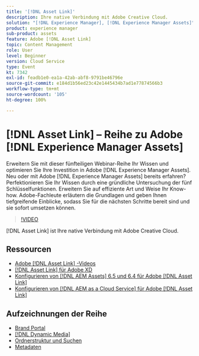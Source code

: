 ```yaml
---
title: '[!DNL Asset Link]'
description: Ihre native Verbindung mit Adobe Creative Cloud.
solution: "[!DNL Experience Manager], [!DNL Experience Manager Assets]"
product: experience manager
sub-product: assets
feature: Adobe [!DNL Asset Link]
topic: Content Management
role: User
level: Beginner
version: Cloud Service
type: Event
kt: 7342
exl-id: feadb1e0-ea1a-42ab-abf8-9791be46796e
source-git-commit: e184d1b56ed23c42e1445434b7ad1e77874566b3
workflow-type: tm+mt
source-wordcount: '105'
ht-degree: 100%

---
```


# [!DNL Asset Link] – Reihe zu Adobe [!DNL Experience Manager Assets]

Erweitern Sie mit dieser fünfteiligen Webinar-Reihe Ihr Wissen und optimieren Sie Ihre Investition in Adobe [!DNL Experience Manager Assets]. Neu oder mit Adobe [!DNL Experience Manager Assets] bereits erfahren? Perfektionieren Sie Ihr Wissen durch eine gründliche Untersuchung der fünf Schlüsselfunktionen. Erweitern Sie auf effiziente Art und Weise Ihr Know-how. Adobe-Fachleute erläutern die Grundlagen und geben Ihnen tiefgreifende Einblicke, sodass Sie für die nächsten Schritte bereit sind und sie sofort umsetzen können.

>[!VIDEO](https://video.tv.adobe.com/v/332127/?quality=12&learn=on&hidetitle=true)

[!DNL Asset Link] ist Ihre native Verbindung mit Adobe Creative Cloud.

## Ressourcen

* [Adobe [!DNL Asset Link] -Videos](https://experienceleague.adobe.com/de/docs/experience-manager-learn/assets/adobe-asset-link/launch-adobe-asset-link)
* [[!DNL Asset Link] für Adobe XD](https://helpx.adobe.com/de/enterprise/using/adobe-asset-link-for-xd.html)
* [Konfigurieren von [!DNL AEM Assets] 6.5 und 6.4 für Adobe [!DNL Asset Link]](https://helpx.adobe.com/de/enterprise/using/configure-aem-assets-6-for-asset-link.html)
* [Konfigurieren von [!DNL AEM as a Cloud Service] für Adobe [!DNL Asset Link]](https://helpx.adobe.com/de/enterprise/using/configure-aem-assets-for-asset-link.html)

## Aufzeichnungen der Reihe

* [Brand Portal](brand-portal.md)
* [[!DNL Dynamic Media]](dynamic-media.md)
* [Ordnerstruktur und Suchen](folder-structure-search.md)
* [Metadaten](metadata.md)
